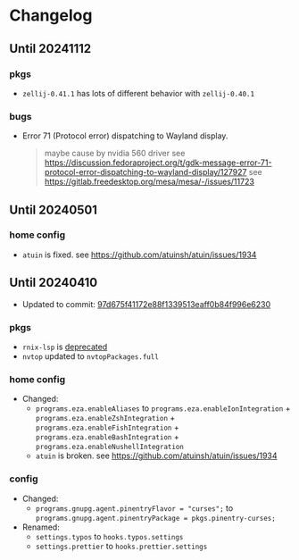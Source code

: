# Changelog

## Until 20241112

### pkgs

- `zellij-0.41.1` has lots of different behavior with `zellij-0.40.1`

### bugs

- Error 71 (Protocol error) dispatching to Wayland display.
  > maybe cause by nvidia 560 driver see
  > https://discussion.fedoraproject.org/t/gdk-message-error-71-protocol-error-dispatching-to-wayland-display/127927
  > see https://gitlab.freedesktop.org/mesa/mesa/-/issues/11723

## Until 20240501

### home config

- `atuin` is fixed. see https://github.com/atuinsh/atuin/issues/1934

## Until 20240410

- Updated to commit:
  [97d675f41172e88f1339513eaff0b84f996e6230](https://github.com/NixOS/nixpkgs/tree/97d675f41172e88f1339513eaff0b84f996e6230)

### pkgs

- `rnix-lsp` is
  [deprecated](https://github.com/NixOS/nixpkgs/commits/master/pkgs/development/tools/language-servers/rnix-lsp/default.nix)
- `nvtop` updated to `nvtopPackages.full`

### home config

- Changed:
  - `programs.eza.enableAliases` to `programs.eza.enableIonIntegration` +
    `programs.eza.enableZshIntegration` + `programs.eza.enableFishIntegration` +
    `programs.eza.enableBashIntegration` + `programs.eza.enableNushellIntegration`
  - `atuin` is broken. see https://github.com/atuinsh/atuin/issues/1934

### config

- Changed:
  - `programs.gnupg.agent.pinentryFlavor = "curses";` to
    `programs.gnupg.agent.pinentryPackage = pkgs.pinentry-curses;`
- Renamed:
  - `settings.typos` to `hooks.typos.settings`
  - `settings.prettier` to `hooks.prettier.settings`
